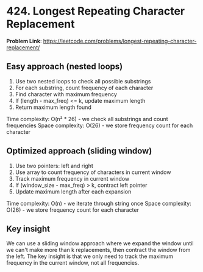 # 424. Longest Repeating Character Replacement

**Problem Link**: https://leetcode.com/problems/longest-repeating-character-replacement/

## Easy approach (nested loops)
1. Use two nested loops to check all possible substrings
2. For each substring, count frequency of each character
3. Find character with maximum frequency
4. If (length - max_freq) <= k, update maximum length
5. Return maximum length found

Time complexity: O(n² * 26) - we check all substrings and count frequencies
Space complexity: O(26) - we store frequency count for each character


## Optimized approach (sliding window)
1. Use two pointers: left and right
2. Use array to count frequency of characters in current window
3. Track maximum frequency in current window
4. If (window_size - max_freq) > k, contract left pointer
5. Update maximum length after each expansion

Time complexity: O(n) - we iterate through string once
Space complexity: O(26) - we store frequency count for each character


## Key insight
We can use a sliding window approach where we expand the window until we can't make more than k replacements, then contract the window from the left. The key insight is that we only need to track the maximum frequency in the current window, not all frequencies. 